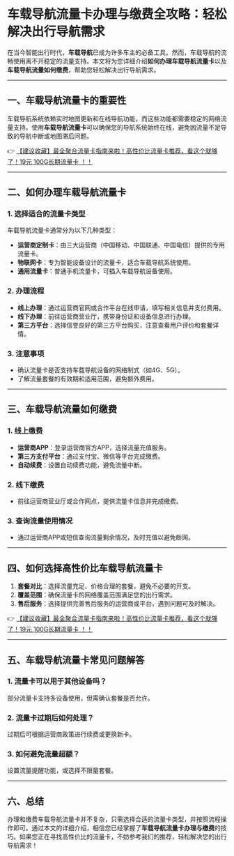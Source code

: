 # 车载导航流量卡办理与缴费全攻略：轻松解决出行导航需求

在当今智能出行时代，**车载导航**已成为许多车主的必备工具。然而，车载导航的流畅使用离不开稳定的流量支持。本文将为您详细介绍**如何办理车载导航流量卡**以及**车载导航流量如何缴费**，帮助您轻松解决出行导航需求。

---

## 一、车载导航流量卡的重要性

车载导航系统依赖实时地图更新和在线导航功能，而这些功能都需要稳定的网络流量支持。使用**车载导航流量卡**可以确保您的导航系统始终在线，避免因流量不足导致的导航中断或地图滞后问题。

👉 [【建议收藏】最全聚合流量卡指南来啦！高性价比流量卡推荐，看这个就够了！19元 100G长期流量卡 ！！](https://bit.ly/Liuliangka)

---

## 二、如何办理车载导航流量卡

### 1. 选择适合的流量卡类型
车载导航流量卡通常分为以下几种类型：
- **运营商定制卡**：由三大运营商（中国移动、中国联通、中国电信）提供的专用流量卡。
- **物联网卡**：专为智能设备设计的流量卡，适合车载导航系统使用。
- **通用流量卡**：普通手机流量卡，可插入车载导航设备使用。

### 2. 办理流程
- **线上办理**：通过运营商官网或合作平台在线申请，填写相关信息并支付费用。
- **线下办理**：前往运营商营业厅，携带身份证和设备信息进行办理。
- **第三方平台**：选择信誉良好的第三方平台购买，注意查看用户评价和套餐详情。

### 3. 注意事项
- 确认流量卡是否支持车载导航设备的网络制式（如4G、5G）。
- 了解流量套餐的有效期和适用范围，避免额外费用。

---

## 三、车载导航流量如何缴费

### 1. 线上缴费
- **运营商APP**：登录运营商官方APP，选择流量充值服务。
- **第三方支付平台**：通过支付宝、微信等平台完成缴费。
- **自动续费**：设置自动续费功能，避免流量中断。

### 2. 线下缴费
- 前往运营商营业厅或合作网点，提供流量卡信息并完成缴费。

### 3. 查询流量使用情况
- 通过运营商APP或短信查询流量剩余情况，及时充值以避免断网。

---

## 四、如何选择高性价比车载导航流量卡

1. **套餐对比**：选择流量充足、价格合理的套餐，避免不必要的开支。
2. **覆盖范围**：确保流量卡的网络覆盖范围满足您的出行需求。
3. **售后服务**：选择提供完善售后服务的运营商或平台，遇到问题可及时解决。

👉 [【建议收藏】最全聚合流量卡指南来啦！高性价比流量卡推荐，看这个就够了！19元 100G长期流量卡 ！！](https://bit.ly/Liuliangka)

---

## 五、车载导航流量卡常见问题解答

### 1. 流量卡可以用于其他设备吗？
部分流量卡支持多设备使用，但需确认套餐是否允许。

### 2. 流量卡过期后如何处理？
过期后可根据运营商政策进行续费或更换新卡。

### 3. 如何避免流量超额？
设置流量提醒功能，或选择不限量套餐。

---

## 六、总结

办理和缴费车载导航流量卡并不复杂，只需选择合适的流量卡类型，并按照流程操作即可。通过本文的详细介绍，相信您已经掌握了**车载导航流量卡办理与缴费**的技巧。如果您正在寻找高性价比的流量卡，不妨参考我们的推荐，轻松解决您的出行导航需求！